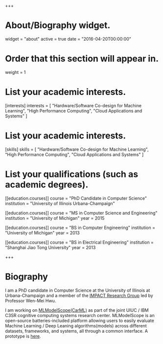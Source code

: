 +++
# About/Biography widget.
widget = "about"
active = true
date = "2016-04-20T00:00:00"

# Order that this section will appear in.
weight = 1

# List your academic interests.
[interests]
  interests = [
    "Hardware/Software Co-design for Machine Learning",
    "High Performance Computing",
    "Cloud Applications and Systems"
  ]


# List your academic interests.
[skills]
  skills = [
    "Hardware/Software Co-design for Machine Learning",
    "High Performance Computing",
    "Cloud Applications and Systems"
  ]

# List your qualifications (such as academic degrees).
[[education.courses]]
  course = "PhD Candidate in Computer Science"
  institution = "University of Illinois Urbana-Champaign"

[[education.courses]]
  course = "MS in Computer Science and Engineering"
  institution = "University of Michigan"
  year = 2015

[[education.courses]]
  course = "BS in Computer Engineering"
  institution = "University of Michigan"
  year = 2013
 
[[education.courses]]
  course = "BS in Electrical Engineering"
  institution = "Shanghai Jiao Tong University"
  year = 2013
 
+++

# Biography

I am a PhD candidate in Computer Science at the University of Illinois at Urbana-Champaign and a member of the [IMPACT Research Group](http://impact.crhc.illinois.edu/) led by Professor Wen-Mei Hwu.

I am working on [MLModelScope(CarML)](https://github.com/rai-project/carml) as part of the joint UIUC / IBM C3SR cognitive computing systems research center. MLModelScope is an open-source batteries-included platform allowing users to easily evaluate Machine Learning / Deep Leaning algorithms(models) across different datasets, frameworks, and systems, all through a common interface. A prototype is [here](http://mlmodelscope.org/).